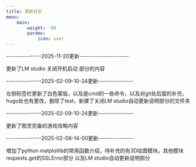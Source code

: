 ```yaml
---
title: 更新日志
menu:
    main: 
        weight: -90
        params:
            icon: user
---
```



---------------2025-11-20更新---------------------

更新了LM studio 关闭开机启动 部分的内容



---------------2025-02-09-10-24更新---------------

左侧标签栏更新了白色蒙版，以及是cmd的一些命令，以及对git处后面的补充，hugo处也有更改，删除了test，新建了关闭LM studio自动更新说明部分的文件夹

---------------2025-02-09-10-24更新---------------

更新了图灵完备的游戏攻略内容

---------------2025-02-08-14-00更新---------------

增加了python matplotlib的常用函数介绍，待补充的有3D绘图模块，其他模块requests.get的SSLError部分
以及LM studio自动更新说明部分
